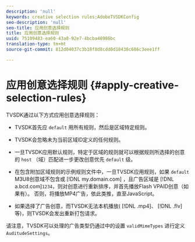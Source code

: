 ```yaml
---
description: 'null'
keywords: creative selection rules;AdobeTVSDKConfig
seo-description: 'null'
seo-title: 应用创意选择规则
title: 应用创意选择规则
uuid: 75109483-ea60-43a8-92e7-4bcba48986bc
translation-type: tm+mt
source-git-commit: 812d04037c3b18f8d8cdd0d18430c686c3eee1ff

---
```



# 应用创意选择规则 {#apply-creative-selection-rules}

TVSDK通过以下方式应用创意选择规则：

* TVSDK首先应 `default` 用所有规则，然后是区域特定规则。
* TVSDK会忽略未为当前区域ID定义的任何规则。
* 一旦TVSDK应用默认规则，特定于区域的规则就可以根据规则所选择的创意的 `host` （域）匹配进一步更改创意优先 `default` 级。

* 在包含附加区域规则的示例规则文件中，一旦TVSDK应用规则，如果 `default` M3U8创意域不包含或 [!DNL my.domain.com] ，且广告区域是 [!DNL a.bcd.com]`1234`，则对创意进行重新排序，并首先播放Flash VPAID创意（如果有）。 否则，将播放MP4广告，依此类推，直至JavaScript。

* 如果选择了广告创意，而TVSDK无法本机播放( [!DNL .mp4]、 [!DNL .flv]等)，则TVSDK会发出重新打包请求。

请注意，TVSDK可以处理的广告类型仍通过中的设置 `validMimeTypes` 进行定义 `AuditudeSettings`。

<!-- 

In Android 2.5 API docs, I see a 
<span class="codeph"> setValidMimeTypes</span> but not a 
<span class="codeph"> getValidMimeTypes</span>.

 -->

